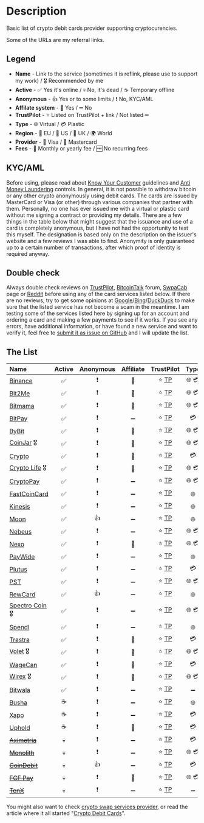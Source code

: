 # Description
Basic list of crypto debit cards provider supporting cryptocurencies.

Some of the URLs are my referral links.

## Legend
+ **Name** - Link to the service (sometimes it is reflink, please use to support my work) / 🎖️ Recommended by me
+ **Active** - :white_check_mark: Yes it's online / :skull: No, it's dead / :coffee: Temporary offline
+ **Anonymous** - :+1: Yes or to some limits / :heavy_exclamation_mark: No, KYC/AML
+ **Affilate system** - :link: Yes / :heavy_minus_sign: No 
+ **TrustPilot** - :star: Listed on TrustPilot + link / Not listed :heavy_minus_sign:
+ **Type** - :globe_with_meridians: Virtual / :credit_card: Plastic
+ **Region** - :deciduous_tree: EU / :cactus: US / :tea: UK / :earth_africa: World 
+ **Provider** - :large_blue_diamond: Visa / :red_circle: Mastercard
+ **Fees** - :calendar: Monthly or yearly fee / :free: No recurring fees

## KYC/AML
Before using, please read about [Know Your Customer](https://en.wikipedia.org/wiki/Know_your_customer) guidelines and [Anti Money Laundering](https://en.wikipedia.org/wiki/Money_laundering#Anti-money_laundering) controls. In general, it is not possible to withdraw bitcoin or any other crypto anonymously using debit cards. The cards are issued by MasterCard or Visa (or other) through various companies that partner with them. Personally, no one has ever issued me with a virtual or plastic card without me signing a contract or providing my details. There are a few things in the table below that might suggest that the issuance and use of a card is completely anonymous, but I have not had the opportunity to test this myself. The designation is based only on the description on the issuer's website and a few reviews I was able to find. Anonymity is only guaranteed up to a certain number of transactions, after which proof of identity is required anyway.

## Double check

Always double check reviews on [TrustPilot](https://www.trustpilot.com/), [BitcoinTalk](https://bitcointalk.org/) forum, [SwpaCab](https://swap.cab/) page or [Reddit](https://www.reddit.com/) before using any of the card services listed below. If there are no reviews, try to get some opinions at [Google](https://google.com/)/[Bing](https://www.bing.com/)/[DuckDuck](https://duckduckgo.com/) to make sure that the listed service has not become a scam in the meantime. I am testing some of the services listed here by signing up for an account and ordering a card and making a few payments to see if it works. If you see any errors, have additional information, or have found a new service and want to verify it, feel free to [submit it as issue on GitHub](https://github.com/h0ek/crypto-cards/issues) and I will update the list.

## The List

| Name                                                         |       Active       |        Anonymous         |     Affiliate      |                          TrustPilot                          |                 Type                 |         Region         |             Provider              |    Fees    |
| :----------------------------------------------------------- | :----------------: | :----------------------: | :----------------: | :----------------------------------------------------------: | :----------------------------------: | :--------------------: | :-------------------------------: | :--------: |
| [Binance](https://www.binance.com/en/activity/referral-entry/CPA/together-v3?ref=CPA_00IEKR72GR) | :white_check_mark: | :heavy_exclamation_mark: |       :link:       |    :star: [TP](https://trustpilot.com/review/binance.com)    | :globe_with_meridians: :credit_card: | :tea: :deciduous_tree: |       :large_blue_diamond:        |   :free:   |
| [Bit2Me](https://bit2me.com/)                                | :white_check_mark: | :heavy_exclamation_mark: |       :link:       | :star: [TP](https://www.trustpilot.com/review/www.bit2me.com) | :globe_with_meridians: :credit_card: |     :earth_africa:     |           :red_circle:            |   :free:   |
| [Bitmama](https://bitmama.io/)                               | :white_check_mark: | :heavy_exclamation_mark: |       :link:       |  :star: [TP](https://www.trustpilot.com/review/bitmama.io)   | :globe_with_meridians: :credit_card: |     :earth_africa:     |           :red_circle:            |   :free:   |
| [BitPay](https://bitpay.com/)                                | :white_check_mark: | :heavy_exclamation_mark: | :heavy_minus_sign: |  :star: [TP](https://www.trustpilot.com/review/bitpay.com)   |            :credit_card:             |        :cactus:        |           :red_circle:            |   :free:   |
| [ByBit](https://www.bybit.com/)                              | :white_check_mark: | :heavy_exclamation_mark: |       :link:       |   :star: [TP](https://www.trustpilot.com/review/bybit.com)   | :globe_with_meridians: :credit_card: | :tea: :deciduous_tree: |           :red_circle:            |   :free:   |
| [CoinJar](https://cjr.io/exuz) 🎖️                             | :white_check_mark: | :heavy_exclamation_mark: |       :link:       | :star: [TP](https://www.trustpilot.com/review/www.coinjar.com) | :globe_with_meridians: :credit_card: |     :tea: :cactus:     |           :red_circle:            |   :free:   |
| [Crypto](https://crypto.com/)                                | :white_check_mark: | :heavy_exclamation_mark: |       :link:       |  :star: [TP](https://www.trustpilot.com/review/crypto.com)   |            :credit_card:             |     :earth_africa:     |       :large_blue_diamond:        |   :free:   |
| [Crypto Life](https://withcl.com/) 🎖️                         | :white_check_mark: | :heavy_exclamation_mark: |       :link:       | :star: [TP](https://www.trustpilot.com/review/cl-cards.com)  | :globe_with_meridians: :credit_card: |     :earth_africa:     | :large_blue_diamond: :red_circle: |   :free:   |
| [CryptoPay](https://cryptopay.me/)                           | :white_check_mark: | :heavy_exclamation_mark: | :heavy_minus_sign: | :star: [TP](https://www.trustpilot.com/review/cryptopay.me)  | :globe_with_meridians: :credit_card: | :tea: :deciduous_tree: |       :large_blue_diamond:        |   :free:   |
| [FastCoinCard](https://fastcoincard.com/)                    | :white_check_mark: | :heavy_exclamation_mark: | :heavy_minus_sign: | :star: [TP](https://www.trustpilot.com/review/fastcoincard.com) |        :globe_with_meridians:        |     :earth_africa:     |       :large_blue_diamond:        |   :free:   |
| [Kinesis](https://kinesis.money/)                            | :white_check_mark: | :heavy_exclamation_mark: | :heavy_minus_sign: | :star: [TP](https://www.trustpilot.com/review/kinesis.money) |        :globe_with_meridians:        |     :earth_africa:     |           :red_circle:            |   :free:   |
| [Moon](https://paywithmoon.com/)                             | :white_check_mark: |           :+1:           | :heavy_minus_sign: | :star: [TP](https://www.trustpilot.com/review/paywithmoon.com) |        :globe_with_meridians:        |        :cactus:        |       :large_blue_diamond:        |   :free:   |
| [Nebeus](https://nebeus.com/)                                | :white_check_mark: | :heavy_exclamation_mark: | :heavy_minus_sign: | :star: [TP](https://www.trustpilot.com/review/www.nebeus.com) | :globe_with_meridians: :credit_card: |     :earth_africa:     | :large_blue_diamond: :red_circle: |   :free:   |
| [Nexo](https://nexo.com/ref/eol12dq9om?src=web-link)         | :white_check_mark: | :heavy_exclamation_mark: |       :link:       |   :star: [TP](https://www.trustpilot.com/review/nexo.com)    | :globe_with_meridians: :credit_card: |     :earth_africa:     |           :red_circle:            |   :free:   |
| [PayWide](https://www.paywide.io/)                           | :white_check_mark: | :heavy_exclamation_mark: | :heavy_minus_sign: |  :star: [TP](https://www.trustpilot.com/review/paywide.io)   |        :globe_with_meridians:        |     :earth_africa:     |       :large_blue_diamond:        |   :free:   |
| [Plutus](https://plutus.it/)                                 | :white_check_mark: | :heavy_exclamation_mark: | :heavy_minus_sign: |   :star: [TP](https://www.trustpilot.com/review/plutus.it)   |            :credit_card:             | :tea: :deciduous_tree: |       :large_blue_diamond:        |   :free:   |
| [PST](https://pst.net/?f=be886ad32da0b260241be4e72253b798)   | :white_check_mark: | :heavy_exclamation_mark: | :heavy_minus_sign: |    :star: [TP](https://www.trustpilot.com/review/pst.net)    | :globe_with_meridians: :credit_card: |        :cactus:        |       :large_blue_diamond:        | :calendar: |
| [RewCard](https://rewcard.com/)                              | :white_check_mark: |           :+1:           | :heavy_minus_sign: |  :star: [TP](https://www.trustpilot.com/review/rewcard.com)  |        :globe_with_meridians:        |     :earth_africa:     | :large_blue_diamond: :red_circle: |   :free:   |
| [Spectro Coin](https://spectrocoin.com/?referralId=fmf77x6y) 🎖️ | :white_check_mark: | :heavy_exclamation_mark: | :heavy_minus_sign: | :star: [TP](https://www.trustpilot.com/review/spectrocoin.com) | :globe_with_meridians: :credit_card: | :tea: :deciduous_tree: |       :large_blue_diamond:        |   :free:   |
| [Spendl](https://getspendl.com/)                             | :white_check_mark: | :heavy_exclamation_mark: | :heavy_minus_sign: | :star: [TP](https://www.trustpilot.com/review/getspendl.com) |        :globe_with_meridians:        |     :earth_africa:     |       :large_blue_diamond:        |   :free:   |
| [Trastra](https://trastra.com/)                              | :white_check_mark: | :heavy_exclamation_mark: |       :link:       |  :star: [TP](https://www.trustpilot.com/review/trastra.com)  |            :credit_card:             |     :earth_africa:     |       :large_blue_diamond:        |   :free:   |
| [Volet](https://account.volet.com:443/referral/91ea2f45-0cb7-488b-bf05-a442d1c74ab4) 🎖️ | :white_check_mark: | :heavy_exclamation_mark: |       :link:       |   :star: [TP](https://www.trustpilot.com/review/volet.com)   | :globe_with_meridians: :credit_card: | :tea: :deciduous_tree: | :large_blue_diamond: :red_circle: |   :free:   |
| [WageCan](https://wagecan.com/?r=JKNDAH)                     | :white_check_mark: | :heavy_exclamation_mark: |       :link:       |  :star: [TP](https://www.trustpilot.com/review/wagecan.com)  |            :credit_card:             |     :earth_africa:     |           :red_circle:            |   :free:   |
| [Wirex](https://wirexapp.com/r/hoek) 🎖️                       | :white_check_mark: | :heavy_exclamation_mark: |       :link:       | :star: [TP](https://www.trustpilot.com/review/wirexapp.com)  | :globe_with_meridians: :credit_card: | :tea: :deciduous_tree: | :large_blue_diamond: :red_circle: |   :free:   |
| [Bitwala](https://www.bitwala.com/)                          | :white_check_mark: | :heavy_exclamation_mark: | :heavy_minus_sign: |  :star: [TP](https://www.trustpilot.com/review/bitwala.de)   |          :heavy_minus_sign:          |   :heavy_minus_sign:   |        :heavy_minus_sign:         |   :free:   |
| [Busha](https://www.busha.co/)                               |      :coffee:      | :heavy_exclamation_mark: | :heavy_minus_sign: | :star: [TP](https://www.trustpilot.com/review/www.busha.co)  |        :globe_with_meridians:        |     :earth_africa:     |           :red_circle:            |   :free:   |
| [Xapo](https://www.xapo.com/)                                |      :coffee:      | :heavy_exclamation_mark: | :heavy_minus_sign: | :star: [TP](https://www.trustpilot.com/review/www.xapo.com)  |            :credit_card:             |         :tea:          |       :large_blue_diamond:        |   :free:   |
| [Uphold](https://uphold.com/)                                |      :coffee:      | :heavy_exclamation_mark: |       :link:       |  :star: [TP](https://www.trustpilot.com/review/uphold.com)   |            :credit_card:             |         :tea:          |           :red_circle:            |   :free:   |
| ~~[Aximetria](https://www.aximetria.com/)~~                  |      :skull:       | :heavy_exclamation_mark: | :heavy_minus_sign: | :star: [TP](https://www.trustpilot.com/review/aximetria.com) |            :credit_card:             |     :earth_africa:     | :large_blue_diamond: :red_circle: |   :free:   |
| ~~[Monolith](https://monolith.xyz/)~~                        |      :skull:       | :heavy_exclamation_mark: | :heavy_minus_sign: | :star: [TP](https://www.trustpilot.com/review/monolith.xyz)  | :globe_with_meridians: :credit_card: | :tea: :deciduous_tree: |       :large_blue_diamond:        |   :free:   |
| ~~[CoinDebit](https://www.coindebit.io/)~~                   |      :skull:       |           :+1:           | :heavy_minus_sign: | :star: [TP](https://www.trustpilot.com/review/coindebit.io)  |            :credit_card:             |     :earth_africa:     | :large_blue_diamond: :red_circle: |   :free:   |
| ~~[FCF Pay](https://fcfpay.com/)~~                           |      :skull:       | :heavy_exclamation_mark: |       :link:       |  :star: [TP](https://www.trustpilot.com/review/fcfpay.com)   | :globe_with_meridians: :credit_card: |     :earth_africa:     |       :large_blue_diamond:        | :calendar: |
| ~~[TenX](https://www.tenx.tech/)~~                           |      :skull:       | :heavy_exclamation_mark: | :heavy_minus_sign: |   :star: [TP](https://www.trustpilot.com/review/tenx.tech)   |          :heavy_minus_sign:          |   :heavy_minus_sign:   |        :heavy_minus_sign:         |   :free:   |

You might also want to check [crypto swap services provider](https://github.com/h0ek/crypto-swap), or read the article where it all started "[Crypto Debit Cards](https://0ut3r.space/2018/07/30/crypto-debit-cards/)".
